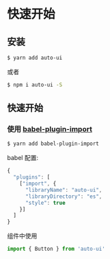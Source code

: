 # 快速开始

## 安装

```bash
$ yarn add auto-ui
```

或者

```bash
$ npm i auto-ui -S
```

## 快速开始

### 使用 [babel-plugin-import](https://github.com/ant-design/babel-plugin-import)

```bash
$ yarn add babel-plugin-import
```

babel 配置:

```js
{
  "plugins": [
    ["import", {
      "libraryName": "auto-ui",
      "libraryDirectory": "es",
      "style": true
    }]
  ]
}
```

组件中使用

```js
import { Button } from 'auto-ui'
```
